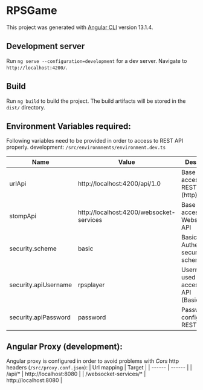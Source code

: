 # RPSGame
This project was generated with [Angular CLI](https://github.com/angular/angular-cli) version 13.1.4.

## Development server
Run `ng serve --configuration=development` for a dev server. Navigate to `http://localhost:4200/`. 

## Build
Run `ng build` to build the project. The build artifacts will be stored in the `dist/` directory.

## Environment Variables required:
Following variables need to be provided in order to access to REST API properly.
development: `/src/environmnents/environment.dev.ts`

| Name | Value | Description |
| ------ | ------ | ------ |
| urlApi | http://localhost:4200/api/1.0 | Base path to access to REST API (http) |
| stompApi | http://localhost:4200/websocket-services | Base path to access to Websockets API |
| security.scheme | basic | Basic Authentication security scheme |
| security.apiUsername | rpsplayer | Username used to access REST API (BasicAuth) |
| security.apiPassword | password | Password configured in REST API |

## Angular Proxy (development):
Angular proxy is configured in order to avoid problems with _Cors_ http headers (`/src/proxy.conf.json`):
| Url mapping | Target | 
| ------ | ------ |
| /api/* | http://localhost:8080 | 
| /websocket-services/* | http://localhost:8080 | 
